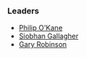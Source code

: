 ### Leaders

* [Philip O'Kane](mailto:philip.okane@owasp.org)
* [Siobhan Gallagher](mailto:siobhan.gallagher@owasp.org)
* [Gary Robinson](mailto:gary.robinson@owasp.org)
